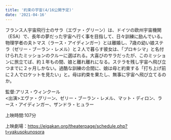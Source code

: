 ```yaml
---
title: '約束の宇宙(4/16公開予定)'
date: '2021-04-16'
---
```


フランス人宇宙飛行士のサラ（エヴァ・グリーン）は、ドイツの欧州宇宙機関（ESA）で、長年の夢だった宇宙へ行く事を目指して、日々訓練に励んでいる。物理学者の夫トマス（ラース・アイディンガー）とは離婚し、7歳の幼い娘ステラ（ゼリー・ブーラン・レメル）と２人で暮らす彼女は、「プロキシマ」と名付けられたミッションのクルーに選ばれる。大喜びのサラだったが、このミッションに旅立てば、約１年もの間、娘と離れ離れになる。ステラを残し宇宙へ飛び立つまでに２ヶ月しかない。過酷な訓練の合間に、娘は母と約束する「打ち上げ前に２人でロケットを見たい」と。母は約束を果たし、無事に宇宙へ飛び立てるのか。

監督:アリス・ウィンクール<br>
<出演>エヴァ・グリーン、ゼリー・ブーラン・レメル、マット・ディロン、ラース・アイディンガー、ザンドラ・ヒュラー

上映時間:107分

上映劇場：<https://eigakan.org/theaterpage/schedule.php?t=yakusokunosora>